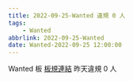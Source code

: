 ```yaml
---
title: 2022-09-25-Wanted 違規 0 人
tags:
    - Wanted
abbrlink: 2022-09-25-Wanted
date: Wanted-2022-09-25 12:00:00
---
```

Wanted 板 [板規連結](https://www.ptt.cc/bbs/Wanted/M.1608829773.A.D3B.html)
昨天違規 0 人
